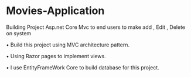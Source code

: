 # Movies-Application
Building Project Asp.net Core Mvc to end users to make add , Edit , Delete on system  

• Build this project using MVC architecture pattern.

• Using Razor pages to implement views.

• I use EntityFrameWork Core to build database for this project.

